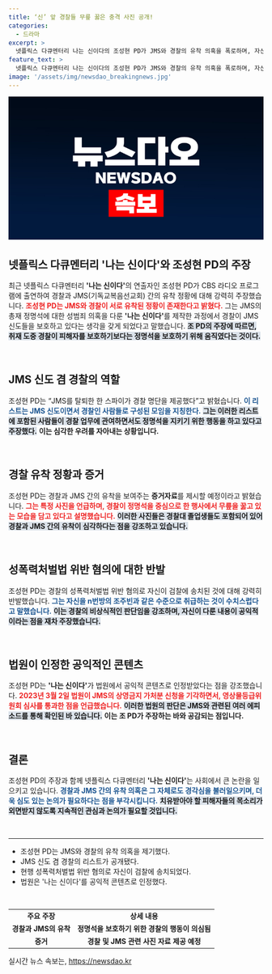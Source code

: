 ```yaml
---
title: ‘신’ 앞 경찰들 무릎 꿇은 충격 사진 공개!
categories:
  - 드라마
excerpt: >
  넷플릭스 다큐멘터리 나는 신이다의 조성현 PD가 JMS와 경찰의 유착 의혹을 폭로하며, 자신이 성폭력처벌법 위반으로 송치된 것에 강력 반발했다. 경찰의 행태가 정명석을 보호하기 위한 것이라 주장하며, 이를 뒷받침하는 사진도 공개 예정이라고 밝혔다.
feature_text: >
  넷플릭스 다큐멘터리 나는 신이다의 조성현 PD가 JMS와 경찰의 유착 의혹을 폭로하며, 자신이 성폭력처벌법 위반으로 송치된 것에 강력 반발했다. 경찰의 행태가 정명석을 보호하기 위한 것이라 주장하며, 이를 뒷받침하는 사진도 공개 예정이라고 밝혔다.
image: '/assets/img/newsdao_breakingnews.jpg'
---
```


<p><img src="/assets/img/newsdao_breakingnews.jpg" alt="koreaapp 속보" /></p>

<h2 data-ke-size="size26">넷플릭스 다큐멘터리 '나는 신이다'와 조성현 PD의 주장</h2>

<p data-ke-size="size16">최근 넷플릭스 다큐멘터리 <b>'나는 신이다'</b>의 연출자인 조성현 PD가 CBS 라디오 프로그램에 출연하여 경찰과 JMS(기독교복음선교회) 간의 유착 정황에 대해 강력히 주장했습니다. <b><span style="color: #ee2323;">조성현 PD는 JMS와 경찰이 서로 유착된 정황이 존재한다고 밝혔다.</span></b> 그는 JMS의 총재 정명석에 대한 성범죄 의혹을 다룬 <b>'나는 신이다'</b>를 제작한 과정에서 경찰이 JMS 신도들을 보호하고 있다는 생각을 갖게 되었다고 말했습니다. <b><span style="background-color: #21538527;">조 PD의 주장에 따르면, 취재 도중 경찰이 피해자를 보호하기보다는 정명석을 보호하기 위해 움직였다는 것이다.</span></b></p>

<p data-ke-size="size16">&nbsp;</p>

<h2 data-ke-size="size26">JMS 신도 겸 경찰의 역할</h2>

<p data-ke-size="size16">조성현 PD는 “JMS를 탈퇴한 한 스파이가 경찰 명단을 제공했다”고 밝혔습니다. <b><span style="color: #1a5490;">이 리스트는 JMS 신도이면서 경찰인 사람들로 구성된 모임을 지칭한다.</span></b> <b><span style="background-color: #21538527;">그는 이러한 리스트에 포함된 사람들이 경찰 업무에 관여하면서도 정명석을 지키기 위한 행동을 하고 있다고 주장했다.</span></b> <b>이는 심각한 우려를 자아내는 상황입니다.</b></p>

<p data-ke-size="size16">&nbsp;</p>

<h2 data-ke-size="size26">경찰 유착 정황과 증거</h2>

<p data-ke-size="size16">조성현 PD는 경찰과 JMS 간의 유착을 보여주는 <b>증거자료</b>를 제시할 예정이라고 밝혔습니다. <b><span style="color: #ee2323;">그는 특정 사진을 언급하며, 경찰이 정명석을 중심으로 한 행사에서 무릎을 꿇고 있는 모습을 담고 있다고 설명했습니다.</span></b> <b><span style="background-color: #21538527;">이러한 사진들은 경찰대 졸업생들도 포함되어 있어 경찰과 JMS 간의 유착이 심각하다는 점을 강조하고 있습니다.</span></b></p>

<p data-ke-size="size16">&nbsp;</p>

<h2 data-ke-size="size26">성폭력처벌법 위반 혐의에 대한 반발</h2>

<p data-ke-size="size16">조성현 PD는 경찰의 성폭력처벌법 위반 혐의로 자신이 검찰에 송치된 것에 대해 강력히 반발했습니다. <b><span style="color: #1a5490;">그는 자신을 n번방의 조주빈과 같은 수준으로 취급하는 것이 수치스럽다고 말했습니다.</span></b> <b><span style="background-color: #21538527;">이는 경찰의 비상식적인 판단임을 강조하며, 자신이 다룬 내용이 공익적이라는 점을 재차 주장했습니다.</span></b></p>

<p data-ke-size="size16">&nbsp;</p>

<h2 data-ke-size="size26">법원이 인정한 공익적인 콘텐츠</h2>

<p data-ke-size="size16">조성현 PD는 <b>'나는 신이다'</b>가 법원에서 공익적 콘텐츠로 인정받았다는 점을 강조했습니다. <b><span style="color: #ee2323;">2023년 3월 2일 법원이 JMS의 상영금지 가처분 신청을 기각하면서, 영상물등급위원회 심사를 통과한 점을 언급했습니다.</span></b> <b><span style="background-color: #21538527;">이러한 법원의 판단은 JMS와 관련된 여러 에피소드를 통해 확인된 바 있습니다.</span></b> <b>이는 조 PD가 주장하는 바와 공감되는 점입니다.</b></p>

<p data-ke-size="size16">&nbsp;</p>

<h2 data-ke-size="size26">결론</h2>

<p data-ke-size="size16">조성현 PD의 주장과 함께 넷플릭스 다큐멘터리 <b>'나는 신이다'</b>는 사회에서 큰 논란을 일으키고 있습니다. <b><span style="color: #1a5490;">경찰과 JMS 간의 유착 의혹은 그 자체로도 경각심을 불러일으키며, 더욱 심도 있는 논의가 필요하다는 점을 부각시킵니다.</span></b> <b><span style="background-color: #21538527;">치유받아야 할 피해자들의 목소리가 외면받지 않도록 지속적인 관심과 논의가 필요할 것입니다.</span></b></p>

<p data-ke-size="size16">&nbsp;</p>

<hr>

<ul>
  <li>조성현 PD는 JMS와 경찰의 유착 의혹을 제기했다.</li>
  <li>JMS 신도 겸 경찰의 리스트가 공개됐다.</li>
  <li>현행 성폭력처벌법 위반 혐의로 자신이 검찰에 송치되었다.</li>
  <li>법원은 '나는 신이다'를 공익적 콘텐츠로 인정했다.</li>
</ul>

<p data-ke-size="size16">&nbsp;</p>

<table style="width: 100%;">
  <tr>
    <td style="text-align: center; height: 17px;"><b>주요 주장</b></td>
    <td style="text-align: center; height: 17px;"><b>상세 내용</b></td>
  </tr>
  <tr>
    <td style="text-align: center; height: 17px;"><b>경찰과 JMS의 유착</b></td>
    <td style="text-align: center; height: 17px;"><b>정명석을 보호하기 위한 경찰의 행동이 의심됨</b></td>
  </tr>
  <tr>
    <td style="text-align: center; height: 17px;"><b>증거</b></td>
    <td style="text-align: center; height: 17px;"><b>경찰 및 JMS 관련 사진 자료 제공 예정</b></td>
  </tr>
</table>
실시간 뉴스 속보는, <a href="https://newsdao.kr" rel="dofollow">https://newsdao.kr</a>


